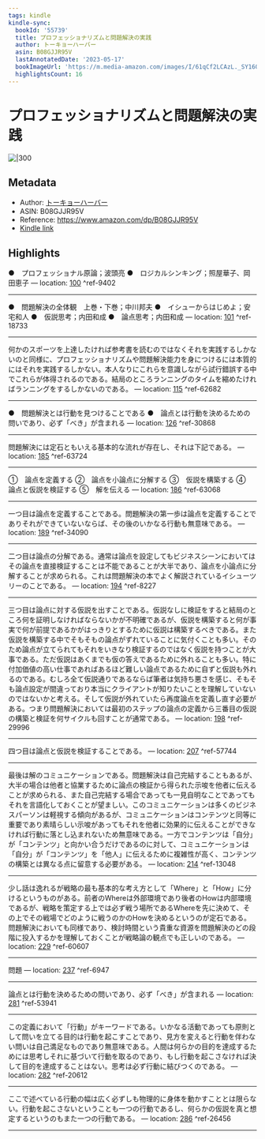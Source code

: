 ```yaml
---
tags: kindle
kindle-sync:
  bookId: '55739'
  title: プロフェッショナリズムと問題解決の実践
  author: トーキョーハーバー
  asin: B08GJJR95V
  lastAnnotatedDate: '2023-05-17'
  bookImageUrl: 'https://m.media-amazon.com/images/I/61qCf2LCAzL._SY160.jpg'
  highlightsCount: 16
---
```


# プロフェッショナリズムと問題解決の実践
![|300](https://m.media-amazon.com/images/I/61qCf2LCAzL.jpg)
## Metadata
* Author: [トーキョーハーバー](https://www.amazon.comundefined)
* ASIN: B08GJJR95V
* Reference: https://www.amazon.com/dp/B08GJJR95V
* [Kindle link](kindle://book?action=open&asin=B08GJJR95V)

## Highlights
●　プロフェッショナル原論；波頭亮 ●　ロジカルシンキング；照屋華子、岡田恵子 — location: [100](kindle://book?action=open&asin=B08GJJR95V&location=100) ^ref-9402

---
●　問題解決の全体観　上巻・下巻；中川邦夫 ●　イシューからはじめよ；安宅和人 ●　仮説思考；内田和成 ●　論点思考；内田和成 — location: [101](kindle://book?action=open&asin=B08GJJR95V&location=101) ^ref-18733

---
何かのスポーツを上達したければ参考書を読むのではなくそれを実践するしかないのと同様に、プロフェッショナリズムや問題解決能力を身につけるには本質的にはそれを実践するしかない。本人なりにこれらを意識しながら試行錯誤する中でこれらが体得されるのである。結局のところランニングのタイムを縮めたければランニングをするしかないのである。 — location: [115](kindle://book?action=open&asin=B08GJJR95V&location=115) ^ref-62682

---
●　問題解決とは行動を見つけることである ●　論点とは行動を決めるための問いであり、必ず「べき」が含まれる — location: [126](kindle://book?action=open&asin=B08GJJR95V&location=126) ^ref-30868

---
問題解決には定石ともいえる基本的な流れが存在し、それは下記である。 — location: [185](kindle://book?action=open&asin=B08GJJR95V&location=185) ^ref-63724

---
①　論点を定義する ②　論点を小論点に分解する ③　仮説を構築する ④　論点と仮説を検証する ⑤　解を伝える — location: [186](kindle://book?action=open&asin=B08GJJR95V&location=186) ^ref-63068

---
一つ目は論点を定義することである。問題解決の第一歩は論点を定義することでありそれができていないならば、その後のいかなる行動も無意味である。 — location: [189](kindle://book?action=open&asin=B08GJJR95V&location=189) ^ref-34090

---
二つ目は論点の分解である。通常は論点を設定してもビジネスシーンにおいてはその論点を直接検証することは不能であることが大半であり、論点を小論点に分解することが求められる。これは問題解決の本でよく解説されているイシューツリーのことである。 — location: [194](kindle://book?action=open&asin=B08GJJR95V&location=194) ^ref-8227

---
三つ目は論点に対する仮説を出すことである。仮説なしに検証をすると結局のところ何を証明しなければならないかが不明確であるが、仮説を構築すると何が事実で何が前提であるかがはっきりとするために仮説は構築するべきである。また仮説を構築する中でそもそもの論点がずれていることに気付くことも多い。そのため論点が立てられてもそれをいきなり検証するのではなく仮説を持つことが大事である。ただ仮説はあくまでも仮の答えであるために外れることも多い。特に付加価値の高い仕事であればあるほど難しい論点であるために自ずと仮説も外れるのである。むしろ全て仮説通りであるならば筆者は気持ち悪さを感じ、そもそも論点設定が間違っており本当にクライアントが知りたいことを理解していないのではないかと考える。そして仮説が外れていたら再度論点を定義し直す必要がある。つまり問題解決においては最初のステップの論点の定義から三番目の仮説の構築と検証を何サイクルも回すことが通常である。 — location: [198](kindle://book?action=open&asin=B08GJJR95V&location=198) ^ref-29996

---
四つ目は論点と仮説を検証することである。 — location: [207](kindle://book?action=open&asin=B08GJJR95V&location=207) ^ref-57744

---
最後は解のコミュニケーションである。問題解決は自己完結することもあるが、大半の場合は他者と協業するために論点の検証から得られた示唆を他者に伝えることが求められる、また自己完結する場合であっても一見自明なことであってもそれを言語化しておくことが望ましい。このコミュニケーションは多くのビジネスパーソンは軽視する傾向があるが、コミュニケーションはコンテンツと同等に重要であり素晴らしい示唆があってもそれを他者に効果的に伝えることができなければ行動に落とし込まれないため無意味である。一方でコンテンツは「自分」が「コンテンツ」と向かい合うだけであるのに対して、コミュニケーションは「自分」が「コンテンツ」を「他人」に伝えるために複雑性が高く、コンテンツの構築とは異なる点に留意する必要がある。 — location: [214](kindle://book?action=open&asin=B08GJJR95V&location=214) ^ref-13048

---
少し話は逸れるが戦略の最も基本的な考え方として「Where」と「How」に分けるというものがある。前者のWhereは外部環境であり後者のHowは内部環境であるが、戦略を策定する上では必ず戦う場所であるWhereを先に決めて、その上でその戦場でどのように戦うのかのHowを決めるというのが定石である。問題解決においても同様であり、検討時間という貴重な資源を問題解決のどの段階に投入するかを理解しておくことが戦略論の観点でも正しいのである。 — location: [229](kindle://book?action=open&asin=B08GJJR95V&location=229) ^ref-60607

---
問題 — location: [237](kindle://book?action=open&asin=B08GJJR95V&location=237) ^ref-6947

---
論点とは行動を決めるための問いであり、必ず「べき」が含まれる — location: [281](kindle://book?action=open&asin=B08GJJR95V&location=281) ^ref-53941

---
この定義において「行動」がキーワードである。いかなる活動であっても原則として問いを立てる目的は行動を起こすことであり、見方を変えると行動を伴わない問いは自己満足なものであり無意味である。人間は何らかの目的を達成するためには思考しそれに基づいて行動を取るのであり、もし行動を起こさなければ決して目的を達成することはない。思考は必ず行動に結びつくのである。 — location: [282](kindle://book?action=open&asin=B08GJJR95V&location=282) ^ref-20612

---
ここで述べている行動の幅は広く必ずしも物理的に身体を動かすこととは限らない。行動を起こさないということも一つの行動であるし、何らかの仮説を真と想定するというのもまた一つの行動である。 — location: [286](kindle://book?action=open&asin=B08GJJR95V&location=286) ^ref-26456

---
